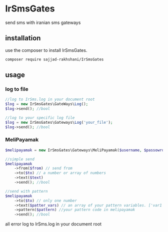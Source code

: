 # IrSmsGates
send sms with iranian sms gateways
## installation
use the composer to install IrSmsGates.
```bash
composer require sajjad-rakhshani/IrSmsGates
```
## usage
### log to file
```php
//log to IrSms.log in your document root
$log = new IrSmsGates\GateWays\Log();
$log->send(); //bool

//log to your specific log file
$log = new IrSmsGates\Gateways\Log('your_file');
$log->send(); //bool
```
### MeliPayamak
```php
$melipayamak = new IrSmsGates\Gateways\MeliPayamak($username, $passowrd);

//simple send
$melipayamak
    ->from($from) // send from
    ->to($to) // a number or array of numbers
    ->text($text)
    ->send(); //bool

//send with pattern
$melipayamak
    ->to($to) // only one number
    ->text($patter_vars) // an array of your pattern variables. ['var1', 'var2', ...]
    ->pattern($pattern) //your pattern code in melipayamak
    ->send(); //bool
```
all error log to IrSms.log in your document root
